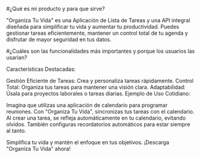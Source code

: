 #¿Qué es mi producto y para que sirve?

"Organiza Tu Vida" es una Aplicación de Lista de Tareas y una API integral diseñada para simplificar tu vida y aumentar tu productividad. Puedes gestionar tareas eficientemente, mantener un control total de tu agenda y disfrutar de mayor seguridad en tus datos.

#¿Cuáles son las funcionalidades más importantes y porque los usuarios las usarían?

Características Destacadas:

Gestión Eficiente de Tareas: Crea y personaliza tareas rápidamente.
Control Total: Organiza tus tareas para mantener una visión clara.
Adaptabilidad: Úsala para proyectos laborales o tareas diarias.
Ejemplo de Uso Cotidiano:

Imagina que utilizas una aplicación de calendario para programar reuniones. Con "Organiza Tu Vida", sincronizas tus tareas con el calendario. Al crear una tarea, se refleja automáticamente en tu calendario, evitando olvidos. También configuras recordatorios automáticos para estar siempre al tanto.

Simplifica tu vida y mantén el enfoque en tus objetivos. ¡Descarga "Organiza Tu Vida" ahora!

